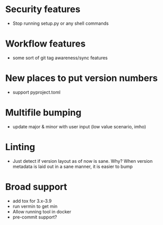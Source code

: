 # Security features
- Stop running setup.py or any shell commands

# Workflow features
- some sort of git tag awareness/sync features

# New places to put version numbers
- support pyproject.toml

# Multifile bumping
- update major & minor with user input (low value scenario, imho)

# Linting
- Just detect if version layout as of now is sane. Why? When version metadata is
laid out in a sane manner, it is easier to bump

# Broad support
- add tox for 3.x-3.9
- run vermin to get min
- Allow running tool in docker
- pre-commit support? 